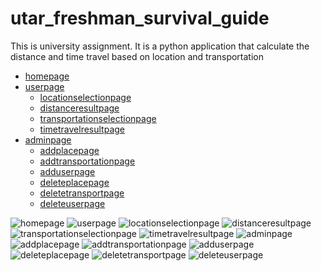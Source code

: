 
# utar_freshman_survival_guide
This is university assignment. It is a python application that calculate the distance and time travel based on location and transportation

* [homepage](#homepage)
* [userpage](#userpage)
  * [locationselectionpage](locationselectionpage)
  * [distanceresultpage](distanceresultpage)
  * [transportationselectionpage](transportationselectionpage)
  * [timetravelresultpage](timetravelresultpage)
* [adminpage](adminpage)
  * [addplacepage](addplacepage)
  * [addtransportationpage](addtransportationpage)
  * [adduserpage](adduserpage)
  * [deleteplacepage](deleteplacepage)
  * [deletetransportpage](deletetransportpage)
  * [deleteuserpage](deleteuserpage)

<a name="homepage">![homepage](Screenshot/homepage.png)</a>
<a name="userpage">![userpage](Screenshot/loginpage.png)</a>
<a name="locationselectionpage">![locationselectionpage](Screenshot/locationselectionpage.png)</a>
<a name="distanceresultpage">![distanceresultpage](Screenshot/distanceresultpage.png)</a>
<a name="transportationselectionpage">![transportationselectionpage](Screenshot/transportationselectionpage.png)</a>
<a name="timetravelresultpage">![timetravelresultpage](Screenshot/timetravelresultpage.png)</a>
<a name="adminpage">![adminpage](Screenshot/adminpage.png)</a>
<a name="addplacepage">![addplacepage](Screenshot/addplacepage.png)</a>
<a name="addtransportationpage">![addtransportationpage](Screenshot/addtransportationpage.png)</a>
<a name="adduserpage">![adduserpage](Screenshot/adduserpage.png)</a>
<a name="deleteplacepage">![deleteplacepage](Screenshot/deleteplacepage.png)</a>
<a name="deletetransportpage">![deletetransportpage](Screenshot/deletetransportpage.png)</a>
<a name="deleteuserpage">![deleteuserpage](Screenshot/deleteuserpage.png)</a>
